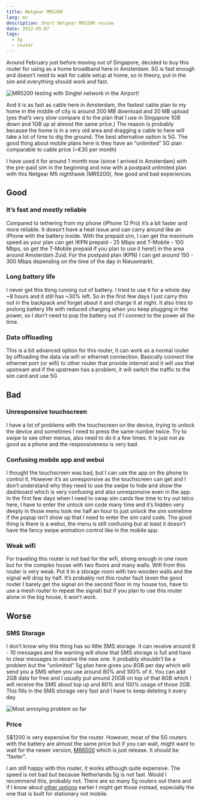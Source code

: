 ```yaml
---
title: Netgear MR5200
lang: en
description: Short Netgear MR5200 review
date: 2022-05-07
tags:
  - 5g
  - router
---
```


Around February just before moving out of Singapore, decided to buy this router
for using as a home broadband here in Amsterdam. 5G is fast enough and doesn’t need to wait for cable setup at home, so in theory, put in the sim and everything should work and fast.

![MR5200 testing with Singtel network in the Airport!](mr5200.jpg)

And it is as fast as cable here in Amsterdam, the fastest cable plan to my home in the middle of city is around 200 MB download and 20 MB upload (yes that’s very slow compare d to the plan that I use in Singapore 1GB down and 1GB up at almost the same price.) The reason is probably because the home is in a very old area and dragging a cable to here will take a lot of time to dig the ground. The best alternative option is 5G. The good thing about mobile plans here is they have an “unlimited” 5G plan comparable to cable price (~€35 per month)

I have used it for around 1 month now (since I arrived in Amsterdam) with the pre-paid sim in the beginning and now with a postpaid unlimited plan with this Netgear M5 nighthawk (MR5200), few good and bad experiences

## Good

### It’s fast and mostly reliable

Compared to tethering from my phone (iPhone 12 Pro) it’s a bit faster and more reliable. It doesn’t have a heat issue and can carry around like an iPhone with the battery inside. With the prepaid sim, I can get the maximum speed as your plan can get (KPN prepaid - 25 Mbps and T-Mobile - 100 Mbps, so get the T-Mobile prepaid if you plan to use it here!) in the area around Amsterdam Zuid. For the postpaid plan (KPN) I can get around 150 - 300 Mbps depending on the time of the day in Nieuwmarkt.

### Long battery life

I never get this thing running out of battery. I tried to use it for a whole day ~8 hours and it still has ~30% left. So in the first few days I just carry this out in the backpack and forget about it and charge it at night. It also tries to prolong battery life with reduced charging when you keep plugging in the power, so I don’t need to pop the battery out if I connect to the power all the time.

### Data offloading

This is a bit advanced option for this router, it can work as a normal router by offloading the data via wifi or ethernet connection. Basically connect the ethernet port (or wifi) to other router that provide internet and it will use that upstream and if the upstream has a problem, it will switch the traffic to the sim card and use 5G

## Bad

### Unresponsive touchscreen

I have a lot of problems with the touchscreen on the device, trying to unlock the device and sometimes I need to press the same number twice. Try to swipe to see other menus, also need to do it a few times. It is just not as good as a phone and the responsiveness is very bad.

### Confusing mobile app and webui

I thought the touchscreen was bad, but I can use the app on the phone to control it. However it’s as unresponsive as the touchscreen can get and I don’t understand why they need to use the swipe to hide and show the dashboard which is very confusing and also unresponsive even in the app. In the first few days when I need to swap sim cards few time to try out telco here, I have to enter the unlock sim code many time and it’s hidden very deeply in those menu took me half an hour to just unlock the sim sometime if the popup isn’t show up that I need to enter the sim card code.
The good thing is there is a webui, the menu is still confusing but at least it doesn’t have the fancy swipe animation control like in the mobile app.

### Weak wifi

For traveling this router is not bad for the wifi, strong enough in one room but for the complex house with two floors and many walls. Wifi from this router is very weak. Put it in a storage room with two wooden walls and the signal will drop by half. It’s probably not this router fault (even the good router I barely get the signal on the second floor in my house too, have to use a mesh router to repeat the signal) but if you plan to use this router alone in the big house, it won’t work.

## Worse

### SMS Storage

I don’t know why this thing has so little SMS storage. It can receive around 8 - 10 messages and the warning will show that SMS storage is full and have to clear messages to receive the new one. It probably shouldn’t be a problem but the “unlimited” 5g plan here gives you 8GB per day which will send you a SMS when you use around 80% and 100% of it. You can add 2GB data for free and I usually put around 20GB on top of that 8GB which I will receive the SMS about top up and 80% and 100% usage of those 2GB. This fills in the SMS storage very fast and I have to keep deleting it every day.

![Most annoying problem so far](sms-full.png)

### Price

S$1200 is very expensive for the router. However, most of the 5G routers with the battery are almost the same price but if you can wait, might want to wait for the newer version, [MR6500](https://www.netgear.com/home/mobile-wifi/hotspots/mr6500/) which is just release. It should be “faster”.

I am still happy with this router, it works although quite expensive. The speed is not bad but because Netherlands 5g is not fast. Would I recommend this, probably not. There are so many 5g routers out there and if I know about [other options](https://www.wifishop.nl/mikrotik-chateau-5g-router) earlier I might get those instead, especially the one that is built for stationary not mobile.
